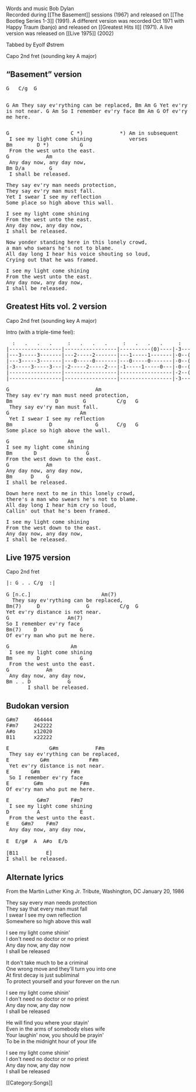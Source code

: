 Words and music Bob Dylan<br>
Recorded during [[The Basement]] sessions (1967) and released on [[The Bootleg Series 1-3]] (1991). A different version was recorded Oct 1971 with Happy Traum (banjo) and released on [[Greatest Hits II]] (1971). A live version was released on [[Live 1975]] (2002)<br>

Tabbed by Eyolf Østrem

Capo 2nd fret (sounding key A major)

<h2 class="songversion">“Basement” version</h2>
<pre class="verse">
G   C/g  G

G                            Am
They say ev'rything can be replaced,
Bm        Am              G
Yet ev'ry distance is not near.
G                   Am
So I remember ev'ry face
Bm       Am             G
Of ev'ry man who put me here.
</pre>

<pre class="refrain">
G                    C *)            *) Am in subsequent
 I see my light come shining            verses
Bm        D *)          G
 From the west unto the east.
G            Am
 Any day now, any day now,
Bm D/a        G
 I shall be released.
</pre>

<pre class="verse">
They say ev'ry man needs protection,
They say ev'ry man must fall.
Yet I swear I see my reflection
Some place so high above this wall.
</pre>

<pre class="refrain">
I see my light come shining
From the west unto the east.
Any day now, any day now,
I shall be released.
</pre>

<pre class="verse">
Now yonder standing here in this lonely crowd,
a man who swears he's not to blame.
All day long I hear his voice shouting so loud,
Crying out that he was framed.
</pre>

<pre class="refrain">
I see my light come shining
From the west unto the east.
Any day now, any day now,
I shall be released.
</pre>

<h2 class="songversion">Greatest Hits vol. 2 version</h2>

Capo 2nd fret (sounding key A major)

Intro (with a triple-time feel):

<pre class="tab">
  :   .   .   .     :   .   .   .     :   .   .   .     :   .   .   .
|-----------------|-----------------|----------(0)----|-3-------3-------
|---3-----3-------|---2-----2-------|---1-----1-------|-0--(0)--1-------
|---3-----3-------|---0-----0-------|---0-----0-------|-0--(0)--0-------
|-3-----3-----3---|-2-----2-----2---|-1-----1-----0---|-0--(0)--2------- etc
|-----------------|-----------------|-----------------|-2--(2)----------
|-----------------|-----------------|-----------------|-3-------3-------
</pre>
<pre class="verse">
G                            Am
They say ev'ry man must need protection,
Bm              D        G          C/g   G
 They say ev'ry man must fall.
G                       Am
 Yet I swear I see my reflection
Bm            D              G      C/g   G
Some place so high above the wall.
</pre>

<pre class="refrain">
G                   Am
I see my light come shining
Bm       D                G
From the west down to the east.
G            Am
Any day now, any day now,
Bm      D    G
I shall be released.
</pre>

<pre class="verse">
Down here next to me in this lonely crowd,
there's a man who swears he's not to blame.
All day long I hear him cry so loud,
Callin' out that he's been framed.
</pre>

<pre class="refrain">
I see my light come shining
From the west down to the east.
Any day now, any day now,
I shall be released.
</pre>

<h2 class="songversion">Live 1975 version</h2>

Capo 2nd fret

<pre class="verse">
|: G . . C/g  :|

G [n.c.]                       Am(7)
  They say ev'rything can be replaced,
Bm(7)     D               G          C/g  G
Yet ev'ry distance is not near.
G                   Am(7)
So I remember ev'ry face
Bm(7)    D              G
Of ev'ry man who put me here.
</pre>

<pre class="refrain">
G                    Am
 I see my light come shining
Bm        D             G
 From the west unto the east.
G            Am
 Any day now, any day now,
Bm . . D            G
       I shall be released.
</pre>

<h2 class="songversion">Budokan version</h2>
<pre class="chords">
G#m7     464444
F#m7     242222
A#o      x12020
B11      x22222
</pre>
<pre class="verse">
E             G#m            F#m
 They say ev'rything can be replaced,
E          G#m             F#m
 Yet ev'ry distance is not near.
E       G#m          F#m
 So I remember ev'ry face
E        G#m            F#m
Of ev'ry man who put me here.
</pre>

<pre class="bridge">
E         G#m7       F#m7
 I see my light come shining
D         A             E
 From the west unto the east.
E    G#m7    F#m7
 Any day now, any day now,

E  E/g#  A  A#o  E/b

[B11         E]
I shall be released.
</pre>

<h2 class="songversion">Alternate lyrics</h2>

From the Martin Luther King Jr. Tribute, Washington, DC January 20, 1986

<p class="verse"> They say every man needs protection<br>
They say that every man must fall<br>
I swear I see my own reflection<br>
Somewhere so high above this wall</p>
<p class="refrain">
I see my light come shinin'<br>
I don't need no doctor or no priest<br>
Any day now, any day now<br>
I shall be released</p>
<p class="verse">It don't take much to be a criminal<br>
One wrong move and they'll turn you into one<br>
At first decay is just subliminal<br>
To protect yourself and your forever on the run</p>
<p class="refrain">
I see my light come shinin'<br>
I don't need no doctor or no priest<br>
Any day now, any day now<br>
I shall be released
</p>
<p class="verse"> He will find you where your stayin'<br>
Even in the arms of somebody elses wife<br>
Your laughin' now, you should be prayin'<br>
To be in the midnight hour of your life </p>
<p class="refrain">I see my light come shinin'<br>
I don't need no doctor or no priest<br>
Any day now, any day now<br>
I shall be released
</p>

[[Category:Songs]]